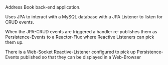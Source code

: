 Address Book back-end application.

Uses JPA to interact with a MySQL database with a JPA Listener to listen for CRUD events.

When the JPA-CRUD events are triggered a handler re-publishes them as Persistence-Events to a Reactor-Flux where Reactive Listeners can pick them up.

There is a Web-Socket Reactive-Listener configured to pick up Persistence-Events published so that they can be displayed in a Web-Browser
